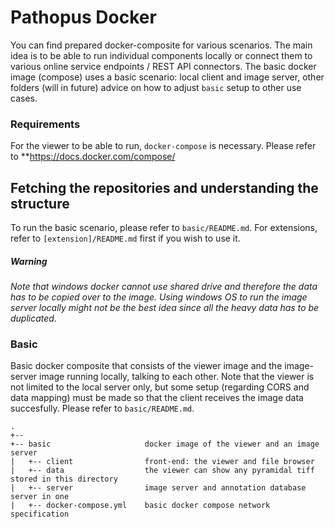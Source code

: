 # Pathopus Docker

You can find prepared docker-composite for various scenarios. The main idea is to be able to run individual components locally or connect them to various online service endpoints / REST API connectors. The basic docker image (compose) uses a basic scenario: local client and image server, other folders (will in future) advice on how to adjust `basic` setup to other use cases.

### Requirements
For the viewer to be able to run, `docker-compose` is necessary.
Please refer to **https://docs.docker.com/compose/

## Fetching the repositories and understanding the structure
To run the basic scenario, please refer to `basic/README.md`. For extensions, refer to  `[extension]/README.md` first if you wish to use it.


##### Warning
_Note that windows docker cannot use shared drive and therefore the data has to be copied over to the image. Using
windows OS to run the image server locally might not be the best idea since all the heavy data has to be duplicated._


### Basic
Basic docker composite that consists of the viewer image and the image-server image running locally, talking to each other. Note that the viewer is not limited to the local server only, but some setup (regarding CORS and data mapping) must be made so that the client receives the image data succesfully. Please refer to `basic/README.md`.

```
.
+-- 
+-- basic                     docker image of the viewer and an image server
|   +-- client                front-end: the viewer and file browser
|   +-- data                  the viewer can show any pyramidal tiff stored in this directory
|   +-- server                image server and annotation database server in one
|   +-- docker-compose.yml    basic docker compose network specification
```
